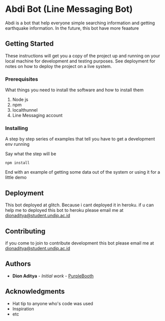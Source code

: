 # Abdi Bot (Line Messaging Bot)

Abdi is a bot that help everyone simple searching information and getting earthquake information. In the future, this bot have more feaature

## Getting Started

These instructions will get you a copy of the project up and running on your local machine for development and testing purposes. See deployment for notes on how to deploy the project on a live system.

### Prerequisites

What things you need to install the software and how to install them
1. Node js
2. npm
3. localthunnel 
4. Line Messaging account


### Installing

A step by step series of examples that tell you have to get a development env running

Say what the step will be

```
npm install
```
End with an example of getting some data out of the system or using it for a little demo

## Deployment

This bot deployed at glitch. Because i cant deployed it in heroku. if u can help me to deployed this bot to heroku please email me at dionaditya@student.undip.ac.id

## Contributing

if you come to join to contribute development this bot please email me at dionaditya@student.undip.ac.id

## Authors

* **Dion Aditya** - *Initial work* - [PurpleBooth](https://github.com/yayabinridwan)



## Acknowledgments

* Hat tip to anyone who's code was used
* Inspiration
* etc

